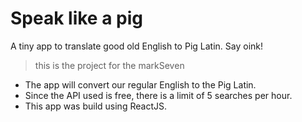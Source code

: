 # Speak like a pig
A tiny app to translate good old English to Pig Latin. Say oink!
> this is the project for the markSeven

- The app will convert our regular English to the Pig Latin.
- Since the API used is free, there is a limit of 5 searches per hour.
- This app was build using ReactJS.